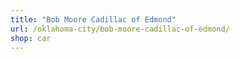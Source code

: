 ```yaml
---
title: "Bob Moore Cadillac of Edmond"
url: /oklahoma-city/bob-moore-cadillac-of-edmond/
shop: car
---
```

